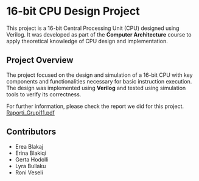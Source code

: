 # 16-bit CPU Design Project

This project is a 16-bit Central Processing Unit (CPU) designed using Verilog. It was developed as part of the **Computer Architecture** course to apply theoretical knowledge of CPU design and implementation.

## Project Overview

The project focused on the design and simulation of a 16-bit CPU with key components and functionalities necessary for basic instruction execution. The design was implemented using **Verilog** and tested using simulation tools to verify its correctness.

For further information, please check the report we did for this project.
[Raporti_Grupi11.pdf](https://github.com/user-attachments/files/17450316/Raporti_Grupi11.pdf)

## Contributors
- Erea Blakaj
- Erina Blakiqi
- Gerta Hodolli
- Lyra Bullaku
- Roni Veseli
